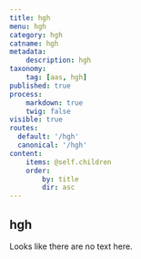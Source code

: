 ```yaml
---
title: hgh
menu: hgh
category: hgh
catname: hgh
metadata:
    description: hgh
taxonomy:
    tag: [aas, hgh]
published: true
process:
    markdown: true
    twig: false
visible: true
routes:
  default: '/hgh'
  canonical: '/hgh'
content:
    items: @self.children
    order:
        by: title
        dir: asc
---
```

## hgh
Looks like there are no text here.
